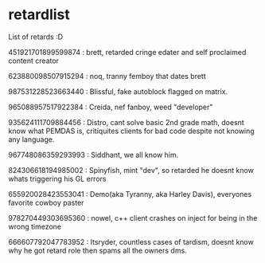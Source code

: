 # retardlist
List of retards :D

451921701899599874 : brett, retarded cringe edater and self proclaimed content creator

623880098507915294 : noq, tranny femboy that dates brett

987531228523663440 : Blissful, fake autoblock flagged on matrix.

965088957517922384 : Creida, nef fanboy, weed "developer"

935624111709884456 : Distro, cant solve basic 2nd grade math, doesnt know what PEMDAS is, critiquites clients for bad code despite not knowing any language.

967748086359293993 : Siddhant, we all know him.

824306618194985002 : Spinyfish, mint "dev", so retarded he doesnt know whats triggering his GL errors

655920028423553041 : Demo(aka Tyranny, aka Harley Davis), everyones favorite cowboy paster

978270449303695360 : nowel, c++ client crashes on inject for being in the wrong timezone

666607792047783952 : Itsryder, countless cases of tardism, doesnt know why he got retard role then spams all the owners dms.
